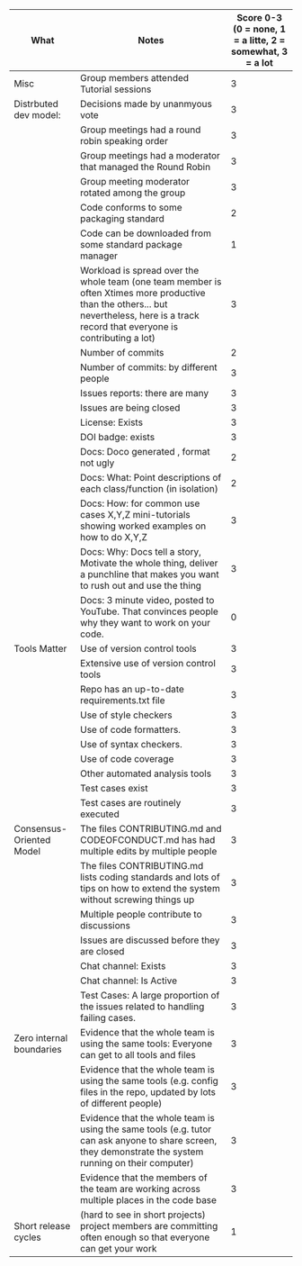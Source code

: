 |What | Notes| Score 0-3<br>(0 = none, 1 = a litte, 2 = somewhat, 3 = a lot|
|-----|------|------|
|Misc | Group members attended Tutorial sessions|3|
|Distrbuted dev model: | Decisions made by unanmyous vote|3|
|| Group meetings had a round robin speaking order|3|
|| Group meetings had a moderator that managed the Round Robin|3|
|| Group meeting moderator rotated among the group|3|
|| Code conforms to some packaging standard|2|
|| Code can be downloaded from some standard package manager|1|
|| Workload is spread over the whole team (one team member is often Xtimes more productive than the others... but nevertheless, here is a track record that everyone is contributing a lot)|3|
|| Number of commits|2|
|| Number of commits: by different people|3|
|| Issues reports: there are many|3|
|| Issues are being  closed|3|
|| License: Exists|3|
|| DOI badge: exists |3|
|| Docs: Doco generated , format not ugly |2|
|| Docs: What: Point descriptions of each class/function (in isolation) |2|
|| Docs: How: for common use cases X,Y,Z mini-tutorials showing worked examples on how to do X,Y,Z|3|
|| Docs: Why: Docs tell a story, Motivate the whole thing, deliver a punchline that makes you want to rush out and use the thing|3|
|| Docs: 3 minute video, posted to YouTube. That convinces people why they want to work on your code.|0|
|Tools Matter| Use of version control tools|3|
|| Extensive use of version control tools |3|
|| Repo has an up-to-date requirements.txt file|3|
|| Use of  style checkers |3|
|| Use of code  formatters. |3|
|| Use of syntax checkers. |3|
|| Use of code coverage |3|
|| Other automated analysis tools|3|
|| Test cases exist|3|
|| Test cases are routinely executed|3|
| Consensus-Oriented Model| The files CONTRIBUTING.md and CODEOFCONDUCT.md has had multiple edits by multiple people|3|
| | The files CONTRIBUTING.md lists coding standards and lots of tips on how to extend the system without screwing things up|3|
| | Multiple people contribute to discussions|3|
|| Issues are discussed before they are closed|3|
|| Chat channel: Exists|3|
|| Chat channel: Is Active |3|
|| Test Cases: A large proportion of the issues related to handling failing cases.|3|
| Zero internal boundaries | Evidence that the whole team is using the same tools: Everyone can get to all tools and files|3|
| | Evidence that the whole team is using the same tools (e.g. config files in the repo, updated by lots of different people)|3|
| | Evidence that the whole team is using the same tools (e.g. tutor can ask anyone to share screen, they demonstrate the system running on their computer)|3|
| | Evidence that the members of the team are working across multiple places in the code base|3|
|Short release cycles | (hard to see in short projects) project members are committing often enough so that everyone can get your work|1|
